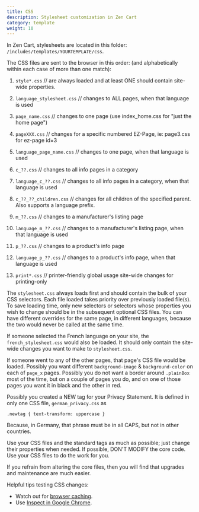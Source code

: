 ```yaml
---
title: CSS 
description: Stylesheet customization in Zen Cart 
category: template
weight: 10
---
```


In Zen Cart, stylesheets are located in this folder: 
`/includes/templates/YOURTEMPLATE/css`. 

The CSS files are sent to the browser in this order: (and alphabetically within each case of more than one match):

1. `style*.css` // are always loaded and at least ONE should contain site-wide properties. 

1. `language_stylesheet.css` // changes to ALL pages, when that language is used

1. `page_name.css` // changes to one page (use index_home.css for "just the home page") 

1. `pageXXX.css` // changes for a specific numbered EZ-Page, ie: page3.css for ez-page id=3 

1. `language_page_name.css` // changes to one page, when that language is used

1. `c_??.css` // changes to all info pages in a category

1. `language_c_??.css` // changes to all info pages in a category, when that language is used

1. `c_??_??_children.css` // changes for all children of the specified parent. Also supports a language prefix. 

1. `m_??.css` // changes to a manufacturer's listing page

1. `language_m_??.css` // changes to a manufacturer's listing page, when that language is used

1. `p_??.css` // changes to a product's info page

1. `language_p_??.css` // changes to a product's info page, when that language is used

1. `print*.css` // printer-friendly global usage site-wide changes for printing-only 

The `stylesheet.css` always loads first and should contain the bulk of your CSS selectors. Each file loaded takes priority over previously loaded file(s). To save loading time, only new selectors or selectors whose properties you wish to change should be in the subsequent optional CSS files. You can have different overrides for the same page, in different languages, because the two would never be called at the same time.

If someone selected the French language on your site, the `french_stylesheet.css` would also be loaded. It should only contain the site-wide changes you want to make to `stylesheet.css`. 

If someone went to any of the other pages, that page's CSS file would be loaded. Possibly you want different `background-image` & `background-color` on each of `page_x` pages. Possibly you do not want a border around `.plainBox` most of the time, but on a couple of pages you do, and on one of those pages you want it in black and the other in red.

Possibly you created a NEW tag for your Privacy Statement. It is defined in only one CSS file, `german_privacy.css` as 

```
.newtag { text-transform: uppercase }
```

Because, in Germany, that phrase must be in all CAPS, but not in other countries.

Use your CSS files and the standard tags as much as possible; just change their properties when needed. If possible, DON'T MODIFY the core code. Use your CSS files to do the work for you.

If you refrain from altering the core files, then you will find that upgrades and maintenance are much easier.

Helpful tips testing CSS changes: 
- Watch out for [browser caching](/user/new_user_topics/browser_caching/).
- Use [Inspect in Google Chrome](/user/running/inspect/).

